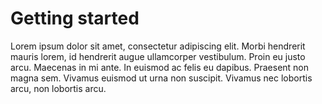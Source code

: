 # Getting started

Lorem ipsum dolor sit amet, consectetur adipiscing elit. Morbi hendrerit mauris lorem, id hendrerit augue ullamcorper vestibulum. Proin eu justo arcu. Maecenas in mi ante. In euismod ac felis eu dapibus. Praesent non magna sem. Vivamus euismod ut urna non suscipit. Vivamus nec lobortis arcu, non lobortis arcu.